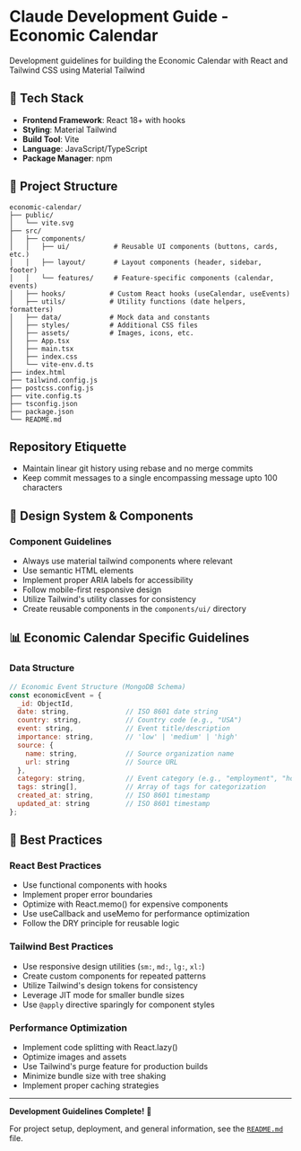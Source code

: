 # Claude Development Guide - Economic Calendar

Development guidelines for building the Economic Calendar with React and Tailwind CSS using Material Tailwind

## 🚀 Tech Stack

- **Frontend Framework**: React 18+ with hooks
- **Styling**: Material Tailwind
- **Build Tool**: Vite
- **Language**: JavaScript/TypeScript
- **Package Manager**: npm

## 📁 Project Structure

```
economic-calendar/
├── public/
│   └── vite.svg
├── src/
│   ├── components/
│   │   ├── ui/           # Reusable UI components (buttons, cards, etc.)
│   │   ├── layout/       # Layout components (header, sidebar, footer)
│   │   └── features/     # Feature-specific components (calendar, events)
│   ├── hooks/           # Custom React hooks (useCalendar, useEvents)
│   ├── utils/           # Utility functions (date helpers, formatters)
│   ├── data/            # Mock data and constants
│   ├── styles/          # Additional CSS files
│   ├── assets/          # Images, icons, etc.
│   ├── App.tsx
│   ├── main.tsx
│   ├── index.css
│   └── vite-env.d.ts
├── index.html
├── tailwind.config.js
├── postcss.config.js
├── vite.config.ts
├── tsconfig.json
├── package.json
└── README.md
```
## Repository Etiquette
- Maintain linear git history using rebase and no merge commits
- Keep commit messages to a single encompassing message upto 100 characters

## 🎨 Design System & Components

### Component Guidelines
- Always use material tailwind components where relevant
- Use semantic HTML elements
- Implement proper ARIA labels for accessibility
- Follow mobile-first responsive design
- Utilize Tailwind's utility classes for consistency
- Create reusable components in the `components/ui/` directory

## 📊 Economic Calendar Specific Guidelines

### Data Structure
```javascript
// Economic Event Structure (MongoDB Schema)
const economicEvent = {
  _id: ObjectId,
  date: string,              // ISO 8601 date string
  country: string,           // Country code (e.g., "USA")
  event: string,             // Event title/description
  importance: string,        // 'low' | 'medium' | 'high'
  source: {
    name: string,            // Source organization name
    url: string              // Source URL
  },
  category: string,          // Event category (e.g., "employment", "housing")
  tags: string[],            // Array of tags for categorization
  created_at: string,        // ISO 8601 timestamp
  updated_at: string         // ISO 8601 timestamp
};
```

## 🎯 Best Practices

### React Best Practices
- Use functional components with hooks
- Implement proper error boundaries
- Optimize with React.memo() for expensive components
- Use useCallback and useMemo for performance optimization
- Follow the DRY principle for reusable logic

### Tailwind Best Practices
- Use responsive design utilities (`sm:`, `md:`, `lg:`, `xl:`)
- Create custom components for repeated patterns
- Utilize Tailwind's design tokens for consistency
- Leverage JIT mode for smaller bundle sizes
- Use `@apply` directive sparingly for component styles

### Performance Optimization
- Implement code splitting with React.lazy()
- Optimize images and assets
- Use Tailwind's purge feature for production builds
- Minimize bundle size with tree shaking
- Implement proper caching strategies

---

**Development Guidelines Complete!** 🎉

For project setup, deployment, and general information, see the [`README.md`](README.md) file.